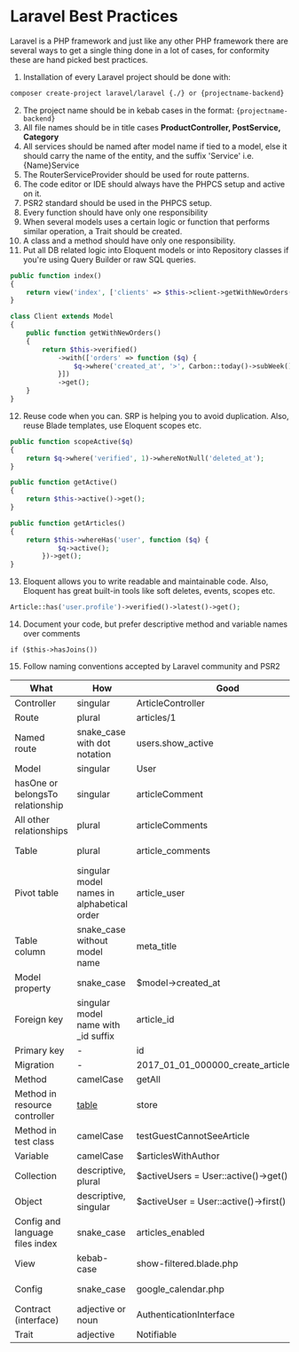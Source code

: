 # Laravel Best Practices
Laravel is a PHP framework and just like any other PHP framework there are several ways to get a single thing done in a lot of cases, for conformity these are hand picked best practices.

1. Installation of every Laravel project should be done with:
```bash
composer create-project laravel/laravel {./} or {projectname-backend}
```
2. The project name should be in kebab cases in the format: `{projectname-backend}`
3. All file names should be in title cases **ProductController, PostService, Category**
4. All services should be named after model name if tied to a model, else it should carry the name of the entity, and the suffix 'Service' i.e. {Name}Service
5. The RouterServiceProvider should be used for route patterns.
6. The code editor or IDE should always have the PHPCS setup and active on it.
7. PSR2 standard should be used in the PHPCS setup.
8. Every function should have only one responsibility
9. When several models uses a certain logic or function that performs similar operation, a Trait should be created. 
10. A class and a method should have only one responsibility.
11. Put all DB related logic into Eloquent models or into Repository classes if you're using Query Builder or raw SQL queries.
```php
public function index()
{
    return view('index', ['clients' => $this->client->getWithNewOrders()]);
}

class Client extends Model
{
    public function getWithNewOrders()
    {
        return $this->verified()
            ->with(['orders' => function ($q) {
                $q->where('created_at', '>', Carbon::today()->subWeek());
            }])
            ->get();
    }
}
```
12. Reuse code when you can. SRP is helping you to avoid duplication. Also, reuse Blade templates, use Eloquent scopes etc.
```php
public function scopeActive($q)
{
    return $q->where('verified', 1)->whereNotNull('deleted_at');
}

public function getActive()
{
    return $this->active()->get();
}

public function getArticles()
{
    return $this->whereHas('user', function ($q) {
            $q->active();
        })->get();
}
```
13. Eloquent allows you to write readable and maintainable code. Also, Eloquent has great built-in tools like soft deletes, events, scopes etc.
```php
Article::has('user.profile')->verified()->latest()->get();
```
14. Document your code, but prefer descriptive method and variable names over comments
```
if ($this->hasJoins())
```
15. Follow naming conventions accepted by Laravel community and PSR2

What | How | Good | Bad
------------ | ------------- | ------------- | -------------
Controller | singular | ArticleController | ~~ArticlesController~~
Route | plural | articles/1 | ~~article/1~~
Named route | snake_case with dot notation | users.show_active | ~~users.show-active, show-active-users~~
Model | singular | User | ~~Users~~
hasOne or belongsTo relationship | singular | articleComment | ~~articleComments, article_comment~~
All other relationships | plural | articleComments | ~~articleComment, article_comments~~
Table | plural | article_comments | ~~article_comment, articleComments~~
Pivot table | singular model names in alphabetical order | article_user | ~~user_article, articles_users~~
Table column | snake_case without model name | meta_title | ~~MetaTitle; article_meta_title~~
Model property | snake_case | $model->created_at | ~~$model->createdAt~~
Foreign key | singular model name with _id suffix | article_id | ~~ArticleId, id_article, articles_id~~
Primary key | - | id | ~~custom_id~~
Migration | - | 2017_01_01_000000_create_articles_table | ~~2017_01_01_000000_articles~~
Method | camelCase | getAll | ~~get_all~~
Method in resource controller | [table](https://laravel.com/docs/master/controllers#resource-controllers) | store | ~~saveArticle~~
Method in test class | camelCase | testGuestCannotSeeArticle | ~~test_guest_cannot_see_article~~
Variable | camelCase | $articlesWithAuthor | ~~$articles_with_author~~
Collection | descriptive, plural | $activeUsers = User::active()->get() | ~~$active, $data~~
Object | descriptive, singular | $activeUser = User::active()->first() | ~~$users, $obj~~
Config and language files index | snake_case | articles_enabled | ~~ArticlesEnabled; articles-enabled~~
View | kebab-case | show-filtered.blade.php | ~~showFiltered.blade.php, show_filtered.blade.php~~
Config | snake_case | google_calendar.php | ~~googleCalendar.php, google-calendar.php~~
Contract (interface) | adjective or noun | AuthenticationInterface | ~~Authenticatable, IAuthentication~~
Trait | adjective | Notifiable | ~~NotificationTrait~~





